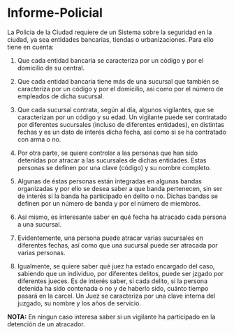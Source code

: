 # Informe-Policial

La Policia de la Ciudad requiere de un Sistema sobre la seguridad en la ciudad, ya sea entidades bancarias, tiendas o urbanizaciones. Para ello tiene en cuenta:

1. Que cada entidad bancaria se caracteriza por un código y por el domicilio de su central.

2. Que cada entidad bancaria tiene más de una sucursal que también se caracteriza por un código y por el domicilio, asi como por el número de empleados de dicha sucursal.

3. Que cada sucursal contrata, según al día, algunos vigilantes, que se caracterizan por un código y su edad. Un vigilante puede ser contratado por diferentes sucursales (incluso de diferentes entidades), en distintas fechas y es un dato de interés dicha fecha, así como si se ha contratado con arma o no.

4. Por otra parte, se quiere controlar a las personas que han sido detenidas por atracar a las sucursales de dichas entidades. Estas personas se definen por una clave (código) y su nombre completo.

5. Algunas de éstas personas están integradas en algunas bandas organizadas y por ello se desea saber a que banda pertenecen, sin ser de interés si la banda ha participado en delito o no. Dichas bandas se definen por un número de banda y por el número de miembros.

6. Así mismo, es interesante saber en qué fecha ha atracado cada persona a una sucursal.

7. Evidentemente, una persona puede atracar varias sucursales en diferentes fechas, así como que una sucursal puede ser atracada por varias personas.

8. Igualmente, se quiere saber qué juez ha estado encargado del caso, sabiendo que un individuo, por diferentes delitos, puede ser jzgado por diferentes jueces. Es de interés saber, si cada delito, si la persona detenida ha sido contenada o no y de haberlo sido, cuánto tiempo pasará en la carcel. Un Juez se caracteriza por una clave interna del juzgado, su nombre y los años de servicio.

**NOTA:** En ningun caso interesa saber si un vigilante ha participado en la detención de un atracador.
